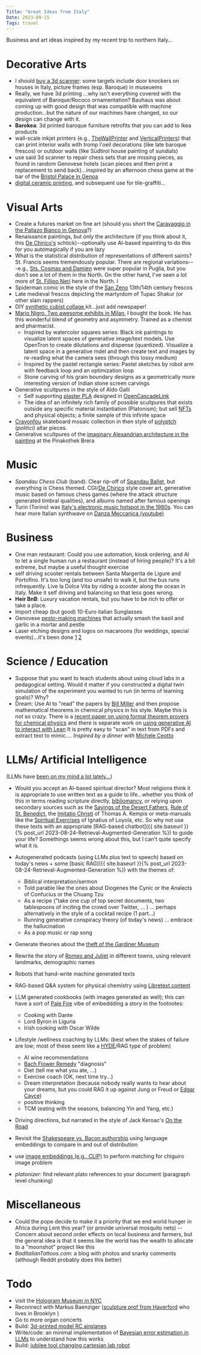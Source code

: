 ```yaml
---
Title: "Great Ideas from Italy"
Date: 2023-09-15
Tags: travel
---
```


Business and art ideas inspired by my recent trip to northern Italy...

# Decorative Arts

- I should [buy a 3d scanner](https://3dprintingindustry.com/news/3dmakerpro-launches-new-high-resolution-0-01mm-accuracy-seal-3d-scanner-224112/): some targets include door knockers on houses in Italy, picture frames (esp. Baroque) in museuems
- Really, we have 3d printing ...why isn't everything covered with the equivalent of Baroque/Rococo ornamentation?  Bauhaus was about coming up with good design that was compatible with machine production...but the nature of our machines have changed, so our design can change with it.
- **Barokea**: 3d printed baroque furniture retrofits that you can add to Ikea products 
- wall-scale inkjet printers (e.g., [TheWallPrinter](https://thewallprinter.com/en/) and [VerticalPrinters](https://verticalprinters.com)) that can print interior walls with tromp l'oeil decorations (like late baroque frescos) or outdoor walls (like Südtirol house painting of sundials)
- use said 3d scanner to repair chess sets that are missing pieces, as found in random Genovese hotels (scan pieces and then print a replacement to send back)...inspired by an afternoon chess game at the bar of the [Bristol Palace in Genoa](https://maps.app.goo.gl/xuxaS6vhDQgbjGUK6)
- [digital ceramic printing](https://www.ceramicprinting.com/ceramic-and-glass-printing-systems/), and subsequent use for tile-graffiti...


# Visual Arts

- Create a futures market on fine art (should you short the [Caravaggio in the Pallazo Bianco in Genova](https://en.wikipedia.org/wiki/Ecce_Homo_(Caravaggio)#Disputed_attribution)?)
- Renaissance paintings, but only the architecture (if you think about it, this [De Chirico's](https://en.wikipedia.org/wiki/Giorgio_de_Chirico) schtick)--optionally use AI-based inpainting to do this for you automagically if you are lazy
- What is the statistical distribution of representations of different saints?  St. Francis seems tremendously popular. There are regional variations---e.g., [Sts. Cosmas and Damien](https://en.wikipedia.org/wiki/Saints_Cosmas_and_Damian) were super popular in Puglia, but you don't see a lot of them in the North.  On the other hand, I've seen a lot more of [St. Fillipo Neri](https://it.wikipedia.org/wiki/Filippo_Neri) here in the North.  I
- Spiderman comic in the style of the [San Zeno](https://commons.wikimedia.org/wiki/San_Zeno_(Verona)) 13th/14th century frescos
- Late medieval frescos depicting the martyrdom of Tupac Shakur (or other slain rappers)
- DIY [synthetic cubist collage ](https://www.tate.org.uk/art/art-terms/s/synthetic-cubism) kit...just add newspaper!  
- [Mario Nigro.  Two awesome exhibits in Milan.](https://www.museodelnovecento.org/en/mostra/mario-nigro)  I bought the book.  He has this wonderful blend of geometry and asymmetry.  Trained as a chemist and pharmacist.
    - Inspired by watercolor squares series:  Black ink paintings to visualize latent spaces of generative image/text models. Use OpenTron to create dilutations and dispense (quantized).  Visualize a latent space in a generative mdel and then create text and images by re-reading what the camera sees (through this lossy medium)
    - Inspired by the pastel rectangle series:  Pastel sketches by robot arm with feedback loop and an optimization loop
    - Stone carving of his grain boundary designs as a geometrically more interesting version of Indian stone screen carvings
- Generative scultpures in the style of Aldo Galli
    - Self supporting [plaster PLA](https://fiberlogy.com/en/fiberlogy-filaments/filament-pla-mineral/) designed in [OpenCascadeLink](https://reference.wolfram.com/language/OpenCascadeLink/tutorial/UsingOpenCascadeLink.html)
    - The idea of an infinitely rich family of possible scultpures that exists outside any specific material instantiation (Platonism); but sell [NFTs](https://blog.wolfram.com/2021/12/13/new-in-13-cryptography-blockchains-nfts/) and physical objects; a finite sample of this infinite space
- [Crayonfou](https://crayonfou.com) skateboard mosaic collection in then  style of [polyptch](https://en.wikipedia.org/wiki/Polyptych) (_politici_) altar pieces.  
- Generative scultpures of the [imaginary Alexandrian architecture in the painting](https://www.youtube.com/watch?app=desktop&v=nZIDW9JXwrs) at the Pinakothek Brera


# Music

- _Spandau Chess Club_ (band): Clear rip-off of [Spandau Ballet](https://en.wikipedia.org/wiki/Spandau_Ballet), but everything is Chess themed.  CGI/[De Chirico](https://en.wikipedia.org/wiki/Giorgio_de_Chirico) style cover art, generative music based on famous chess games (where the attack structure generated timbral qualities), and albums named after famous openings
- Turin (Torino) was [Italy's electronic music hotspot in the 1980s](https://daily.redbullmusicacademy.com/2013/12/turin-in-the-80s). You can hear more Italian synthwave on [Danza Meccanica (youtube)](https://www.youtube.com/results?search_query=+Danza+Meccanica%3A+Italian+Synth+Wave+1982-1987) 


# Business

- One man restaurant:  Could you use automation, kiosk ordering, and AI to let a single human run a restaurant (instead of hiring people)? It's a bit extreme, but maybe a useful thought exercise
- self driving scooter rentals between Santa Margerita de Ligure and Portofino.  It's too long (and too unsafe) to walk it, but the bus runs infrequently. Live la Dolce Vita by riding a scooter along the ocean in Italy. Make it self driving and balancing so that less goes wrong.  
- **Heir BnB**:  Luxury vacation rentals, but you have to be rich to offer or take a place.  
- Import cheap (but good) 10-Euro italian Sunglasses
- Genovese [pesto-making machines](https://twitter.com/JoshuaSchrier/status/1698674170324787471) that actually smash the basil and garlic in a mortar and pestle
- Laser etching designs and logos on macaroons (for weddings, special events)...it's been done [1](https://www.youtube.com/watch?v=z4xtG1OXPaQ) [2](https://themakerbean.com/products/laser-engraved-macarons#:~:text=Put%20a%20special%20message%20on,birthday%20or%20any%20special%20occasion!)

# Science / Education

- Suppose that you want to teach students about using cloud labs in a pedagogical setting. Would it matter if you constructed a digital twin simulation of the experiment you wanted to run (in terms of learning goals)?  Why? 
- Dream: Use AI to "read" the papers by [Bill Miller](https://scholar.google.com/citations?user=EfTP8DwAAAAJ&hl=en&oi=ao) and then propose mathematical theorems in chemical physics in his style.  Maybe this is not so crazy.  There is a [recent paper on using formal theorem provers for chemical physics](https://arxiv.org/abs/2210.12150) and there is separate work on [using generative AI to interact with Lean](https://github.com/lean-dojo/LeanDojoChatGPT ) It is pretty easy to "scan" in text from PDFs and extract text to mimic....  *Inspired by a dinner with* [Michele Ceotto](https://scholar.google.com/citations?user=j6IXDosAAAAJ&hl=en&oi=ao) 



# LLMs/ Artificial Intelligence

(LLMs have [been on my mind a lot lately...](https://www.fordham.edu/media/home/departments-centers-and-offices/office-of-the-provost/pdfs/AI-Visioning-Committee-Recommendations.pdf))

- Would you accept an AI-based spiritual director?  Most religions think it is appropriate to use written text as a guide to life...whether you think of this in terms reading scripture directly, [bibliomancy](https://en.wikipedia.org/wiki/Bibliomancy), or relying upon secondary sources such as the [Sayings of the Desert Fathers](https://en.wikipedia.org/wiki/Sayings_of_the_Desert_Fathers), [Rule of St. Benedict](https://en.wikipedia.org/wiki/Rule_of_Saint_Benedict), the [Imitatio Christi](https://en.wikipedia.org/wiki/The_Imitation_of_Christ) of Thomas A. Kempis or meta-manuals like the [Spiritual Exercises](https://en.wikipedia.org/wiki/Spiritual_Exercises) of Ignatius of Loyola, etc.  So why not use these texts with an appropriate [RAG-based chatbot]({{ site.baseurl }}{% post_url 2023-08-24-Retrieval-Augmented-Generation %})  to guide your life?  Somethings seems wrong about this, but I can't quite specify what it is. 

- Autogenerated podcasts (using LLMs plus text to speech) based on today's news + some [basic RAG]({{ site.baseurl }}{% post_url 2023-08-24-Retrieval-Augmented-Generation %}) with the themes of:  
    - Biblical interpretation/sermon 
    - Told parable like the ones about Diogenes the Cynic or the Analects of Confucius or the Chuang Tzu
    - As a recipe ("take one cup of top secret documents, two tablespoons of inciting the crowd over Twitter, ... ) ... perhaps alternatively in the style of a cocktail recipe (1 part...)
    - Running generative conspiracy theory (of today's news) ... embrace the hallucination
    - As a pop music or rap song

- Generate theories about the [theft of the Gardiner Museum](https://www.gardnermuseum.org/organization/theft)
- Rewrite the story of [Romeo and Juliet](https://en.wikipedia.org/wiki/Romeo_and_Juliet) in different towns, using relevant landmarks, demographic names 
- Robots that hand-write machine generated texts
- RAG-based Q&A system for physical chemistry using [Libretext content](http://libretexts.org) 

- LLM generated cookbooks (with images generated as well); this can have a sort of [Pale Fire](https://en.wikipedia.org/wiki/Pale_Fire) vibe of embeddding a story in the footnotes:
    - Cooking with Dante 
    - Lord Byron in Liguria 
    - Irish cooking with Oscar Wilde

- Lifestyle /wellness coaching by LLMs: (best when the stakes of failure are low; most of these seem like a [HYDE](https://arxiv.org/abs/2212.10496)/RAG type of problem)
    - AI wine recommendations 
    - [Bach Flower Remedy](https://en.wikipedia.org/wiki/Bach_flower_remedies) "diagnosis" 
    - Diet (tell me what you ate, ...)
    - Exercise coach (OK, next time try...)
    - Dream interpretation (because nobody really wants to hear about your dreams, but you could RAG it up against Jung or Freud or [Edgar Cayce](https://www.edgarcayce.org/the-readings/dreams/dream-dictionary/))
    - positive thinking
    - TCM (eating with the seasons, balancing Yin and Yang, etc.)

- Driving directions, but narrated in the style of Jack Keroac's [On the Road](https://en.wikipedia.org/wiki/On_the_Road)

- Revisit the [Shakespeare vs. Bacon authorship](https://en.wikipedia.org/wiki/Baconian_theory_of_Shakespeare_authorship) using language embeddings to compare in and out of distribution
- use [image embeddings (e.g., CLIP)](https://resources.wolframcloud.com/NeuralNetRepository/resources/CLIP-Multi-domain-Feature-Extractor/) to perform matching for chiguiro image problem 
- _platonizer_: find relevant plato references to your document (paragraph level chunking)

# Miscellaneous

- Could the pope decide to make it a priority that we end world hunger in Africa during Lent this year? (or provide universal mosquito nets) -- Concern about second order effects on local business and farmers, but the general idea is that it seems like the world has the wealth to allocate to a "moonshot" project like this
- _BadItalianTattoos.com_: a blog with photos and snarky comments (although Reddit probably does this better)

# Todo

- visit the [Hologram Museum in NYC](https://holographer.com)
- Reconnect with Markus Baenziger ([sculpture prof from Haverford](https://www.haverford.edu/users/mbaenzig) who lives in Brooklyn )
- Go to more organ concerts
- Build: [3d-printed model RC airplanes](https://blog.prusa3d.com/3dlabprint_3d-printed_airplanes_74900/)
- Write/code: an minimal implementation of [Bayesian error estimation in LLMs](https://arxiv.org/abs/2304.05341) to understand how this works
- Build: [jubilee tool changing cartesian lab robot](http://jubilee3d.com)
